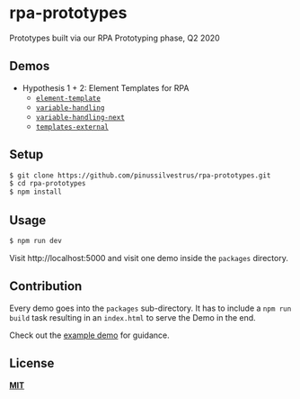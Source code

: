 # rpa-prototypes

Prototypes built via our RPA Prototyping phase, Q2 2020

## Demos

* Hypothesis 1 + 2: Element Templates for RPA
    * [`element-template`](./packages/element-template)
    * [`variable-handling`](./packages/variable-handling)
    * [`variable-handling-next`](./packages/variable-handling-next)
    * [`templates-external`](./packages/templates-external)

## Setup

```bash
$ git clone https://github.com/pinussilvestrus/rpa-prototypes.git
$ cd rpa-prototypes
$ npm install
```

## Usage

```bash
$ npm run dev
```

Visit http://localhost:5000 and visit one demo inside the `packages` directory.

## Contribution

Every demo goes into the `packages` sub-directory. It has to include a `npm run build` task resulting in an `index.html` to serve the Demo in the end. 

Check out the [example demo](./packages/catalog-example) for guidance.

## License

[**MIT**](./LICENSE)
